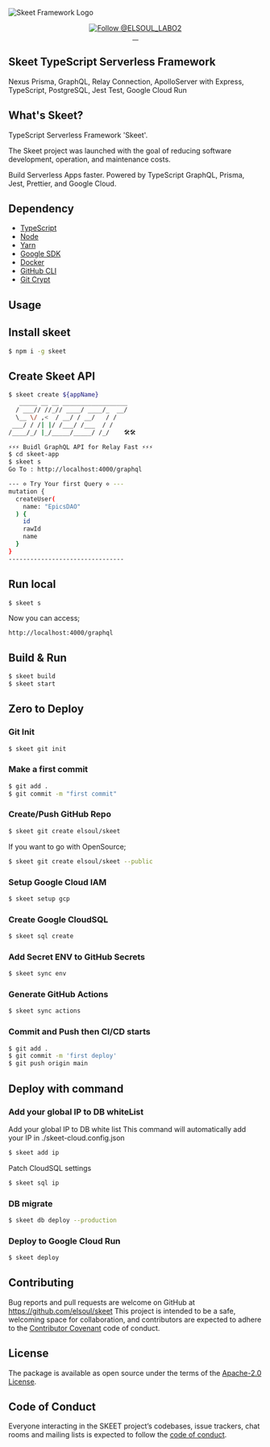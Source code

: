 ![Skeet Framework Logo](https://user-images.githubusercontent.com/20677823/221215449-93a7b5a8-5f33-4da8-9dd4-d0713db0a280.png)


<p align="center">
  <a href="https://twitter.com/intent/follow?screen_name=ELSOUL_LABO2">
    <img src="https://img.shields.io/twitter/follow/ELSOUL_LABO2.svg?label=Follow%20@ELSOUL_LABO2" alt="Follow @ELSOUL_LABO2" />
  </a>
  <br/>

  <a aria-label="npm version" href="https://www.npmjs.com/package/skeet">
    <img alt="" src="https://badgen.net/npm/v/skeet">
  </a>
  <a aria-label="Downloads Number" href="https://www.npmjs.com/package/skeet">
    <img alt="" src="https://badgen.net/npm/dt/skeet">
  </a>
  <a aria-label="License" href="https://github.com/elsoul/skeet/blob/master/LICENSE.txt">
    <img alt="" src="https://badgen.net/badge/license/Apache/blue">
  </a>
    <a aria-label="Code of Conduct" href="https://github.com/elsoul/skeet/blob/master/CODE_OF_CONDUCT.md">
    <img alt="" src="https://img.shields.io/badge/Contributor%20Covenant-2.1-4baaaa.svg">
  </a>
</p>

## Skeet TypeScript Serverless Framework

Nexus Prisma, GraphQL, Relay Connection, ApolloServer with Express, TypeScript, PostgreSQL, Jest Test, Google Cloud Run

## What's Skeet?

TypeScript Serverless Framework 'Skeet'.

The Skeet project was launched with the goal of reducing software development, operation, and maintenance costs.

Build Serverless Apps faster.
Powered by TypeScript GraphQL, Prisma, Jest, Prettier, and Google Cloud.

## Dependency

- [TypeScript](https://www.typescriptlang.org/)
- [Node](https://nodejs.org/)
- [Yarn](https://yarnpkg.com/)
- [Google SDK](https://cloud.google.com/sdk/docs)
- [Docker](https://www.docker.com/)
- [GitHub CLI](https://cli.github.com/)
- [Git Crypt](https://github.com/AGWA/git-crypt)

## Usage

## Install skeet

```bash
$ npm i -g skeet
```

## Create Skeet API

```bash
$ skeet create ${appName}
   _____ __ __ __________________
  / ___// //_// ____/ ____/_  __/
  \__ \/ ,<  / __/ / __/   / /
 ___/ / /| |/ /___/ /___  / /
/____/_/ |_/_____/_____/ /_/    🛠️🛠️

⚡⚡⚡ Buidl GraphQL API for Relay Fast ⚡⚡⚡
$ cd skeet-app
$ skeet s
Go To : http://localhost:4000/graphql

--- ✡ Try Your first Query ✡ ---
mutation {
  createUser(
    name: "EpicsDAO"
  ) {
    id
    rawId
    name
  }
}
--------------------------------
```

## Run local

```bash
$ skeet s
```

Now you can access;

`http://localhost:4000/graphql`

## Build & Run

```bash
$ skeet build
$ skeet start
```

## Zero to Deploy

### Git Init

```bash
$ skeet git init
```

### Make a first commit

```bash
$ git add .
$ git commit -m "first commit"
```

### Create/Push GitHub Repo

```bash
$ skeet git create elsoul/skeet
```

If you want to go with OpenSource;

```bash
$ skeet git create elsoul/skeet --public
```

### Setup Google Cloud IAM

```bash
$ skeet setup gcp
```

### Create Google CloudSQL

```bash
$ skeet sql create
```

### Add Secret ENV to GitHub Secrets

```bash
$ skeet sync env
```

### Generate GitHub Actions

```bash
$ skeet sync actions
```

### Commit and Push then CI/CD starts

```bash
$ git add .
$ git commit -m 'first deploy'
$ git push origin main
```

## Deploy with command

### Add your global IP to DB whiteList

Add your global IP to DB white list
This command will automatically add your IP in ./skeet-cloud.config.json

```bash
$ skeet add ip
```

Patch CloudSQL settings

```bash
$ skeet sql ip
```

### DB migrate

```bash
$ skeet db deploy --production
```

### Deploy to Google Cloud Run

```bash
$ skeet deploy
```

## Contributing

Bug reports and pull requests are welcome on GitHub at https://github.com/elsoul/skeet This project is intended to be a safe, welcoming space for collaboration, and contributors are expected to adhere to the [Contributor Covenant](http://contributor-covenant.org) code of conduct.

## License

The package is available as open source under the terms of the [Apache-2.0 License](https://www.apache.org/licenses/LICENSE-2.0).

## Code of Conduct

Everyone interacting in the SKEET project’s codebases, issue trackers, chat rooms and mailing lists is expected to follow the [code of conduct](https://github.com/elsoul/skeet-api/blob/master/CODE_OF_CONDUCT.md).
